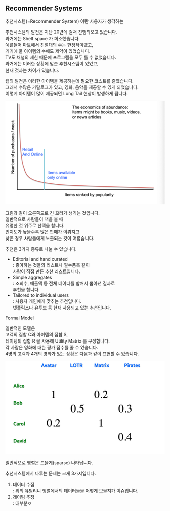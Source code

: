 ## Recommender Systems

추천시스템(=Recommender System) 이란 사용자가 생각하는 



추천시스템의 발전은 지난 20년에 걸쳐 진행되오고 있습니다.  
과거에는 Shelf space 가 희소했습니다.   
예를들어 마트에서 진열대의 수는 한정적이였고,  
거기에 둘 아이템의 수에도 제약이 있었습니다.  
TV도 채널의 제한 때문에 프로그램을 모두 틀 수 없었습니다.   
과거에는 이러한 상황에 맞춘 추천시스템이 있었고,  
현재 것과는 차이가 있습니다. 

웹의 발전은 이러한 아이템을 제공하는데 필요한 코스트를 줄였습니다.   
그래서 수많은 카탈로그가 있고, 영화, 음악을 제공할 수 있게 되었습니다.   
이렇게 아이템이 많이 제공되면 Long Tail 현상이 발생하게 됩니다.  

<img src="2020-07-18-d035.assets/image-20200721002632514.png" alt="image-20200721002632514" style="zoom:50%;" />

그림과 같이 오른쪽으로 긴 꼬리가 생기는 것입니다.  
일반적으로 사람들이 책을 볼 때   
유명한 것 위주로 선택을 합니다.  
인지도가 높을수록 많은 판매가 이뤄지고  
낮은 경우 사람들에게 노출되는 것이 어렵습니다.  



추천은 3가지 종류로 나눌 수 있습니다.

- Editorial and hand curated   
  : 좋아하는 것들의 리스트나 필수품목 같이   
  사람이 직접 만든 추천 리스트입니다.
- Simple aggregates  
  : 조회수, 매출액 등 전체 데이터를 합쳐서 뽑아낸 결과로   
  추천을 합니다.
- Tailored to individual users  
  : 사용자 개인에게 맞추는 추천입니다.  
  넷플릭스나 유투브 등 현재 사용되고 있는 추천입니다. 

Formal Model

일반적인 모델은  
고객의 집합 C와  아이템의 집합 S,   
레이팅의 집합 R 을 사용해 Utility Matrix 를 구성합니다.  
각 사람은 영화에 대한 평가 점수를 줄 수 있습니다.  
4명의 고객과 4개의 영화가 있는 상황은 다음과 같이 표현할 수 있습니다.  

<img src="2020-07-18-d035.assets/image-20200721003757588.png" alt="image-20200721003757588" style="zoom:50%;" />

일반적으로 행렬은 드물게(sparse) 나타납니다.



추천시스템에서 다루는 문제는 크게 3가지입니다.

1. 데이터 수집  
   : 위의 유틸리니 행렬에서의 데이터들을 어떻게 모을지가 이슈입니다.
2. 레이팅 추정  
   : 대부분ㅇ
